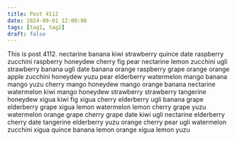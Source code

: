 ```yaml
---
title: Post 4112
date: 2024-09-01 12:00:00
tags: [tag1, tag2]
draft: false
---
```

This is post 4112.
nectarine
banana
kiwi
strawberry
quince
date
raspberry
zucchini
raspberry
honeydew
cherry
fig
pear
nectarine
lemon
zucchini
ugli
strawberry
banana
ugli
date
banana
orange
raspberry
grape
orange
orange
apple
zucchini
honeydew
yuzu
pear
elderberry
watermelon
mango
banana
mango
yuzu
cherry
mango
honeydew
mango
orange
banana
nectarine
watermelon
kiwi
mango
honeydew
strawberry
strawberry
tangerine
honeydew
xigua
kiwi
fig
xigua
cherry
elderberry
ugli
banana
grape
elderberry
grape
xigua
lemon
watermelon
lemon
cherry
grape
yuzu
watermelon
orange
grape
cherry
grape
date
kiwi
ugli
nectarine
elderberry
cherry
date
tangerine
elderberry
yuzu
orange
cherry
pear
ugli
watermelon
zucchini
xigua
quince
banana
lemon
orange
xigua
lemon
yuzu
